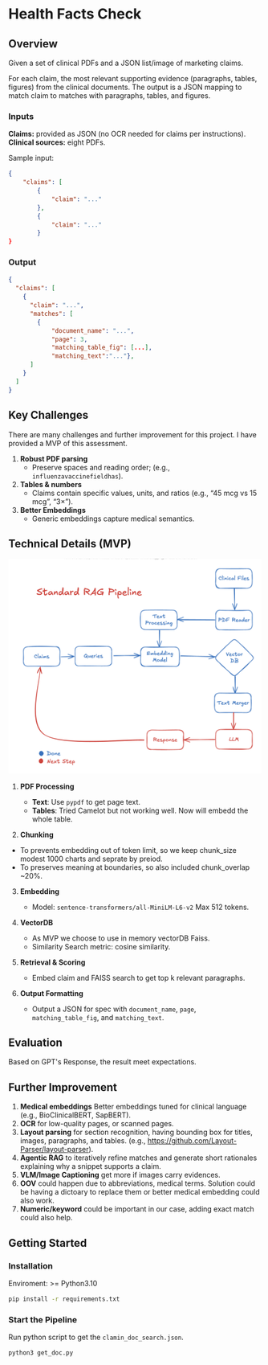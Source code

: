 # Health Facts Check


## Overview

Given a set of clinical PDFs and a JSON list/image of marketing claims. 

For each claim, the most relevant supporting evidence (paragraphs, tables, figures) from the clinical documents. The output is a JSON mapping to match claim to  matches with paragraphs, tables, and figures.


### Inputs
**Claims:** provided as JSON (no OCR needed for claims per instructions).
**Clinical sources:** eight PDFs.

Sample input:
```json
{
    "claims": [
        {
            "claim": "..."
        },
        {
            "claim": "..."
        }
}
```

### Output


```json
{
  "claims": [
    {
      "claim": "...",
      "matches": [
        {
            "document_name": "...", 
            "page": 3, 
            "matching_table_fig": [...], 
            "matching_text":"..."},
      ]
    }
  ]
}
```

## Key Challenges

There are many challenges and further improvement for this project. I have provided a MVP of this assessment. 

1. **Robust PDF parsing**
   * Preserve spaces and reading order; (e.g., `influenzavaccinefieldhas`).
2. **Tables & numbers**
   * Claims contain specific values, units, and ratios (e.g., “45 mcg vs 15 mcg”, “3×”).
3. **Better Embeddings**
   * Generic embeddings capture medical semantics.

## Technical Details (MVP)

![Pipeline Overview](imgs/pipe.png)


1. **PDF Processing**

   * **Text**: Use `pypdf` to get page text.
   * **Tables**: Tried Camelot but not working well. Now will embedd the whole table.

2. **Chunking**

 * To prevents embedding out of token limit, so we keep chunk_size modest 1000 charts and seprate by preiod.
 * To preserves meaning at boundaries, so also included chunk_overlap ~20%.

3. **Embedding**

   * Model: `sentence-transformers/all-MiniLM-L6-v2` Max 512 tokens.


4. **VectorDB**

   * As MVP we choose to use in memory vectorDB Faiss.
   * Similarity Search metric: cosine similarity.

5. **Retrieval & Scoring**

   * Embed claim and FAISS search to get top k relevant paragraphs.

6. **Output Formatting**

   * Output a JSON for spec with `document_name`, `page`, `matching_table_fig`, and `matching_text`.

## Evaluation

Based on GPT's Response, the result meet expectations. 

## Further Improvement

1. **Medical embeddings**  Better embeddings tuned for clinical language (e.g., BioClinicalBERT, SapBERT).
2. **OCR** for low-quality pages, or scanned pages.
3. **Layout parsing** for section recognition, having bounding box for titles, images, paragraphs, and tables.  (e.g., https://github.com/Layout-Parser/layout-parser). 
4. **Agentic RAG** to iteratively refine matches and generate short rationales explaining why a snippet supports a claim.
5. **VLM/Image Captioning** get more if images carry evidences.
6. **OOV** could happen due to abbreviations, medical terms. Solution could be having a dictoary to replace them or better medical embedding could also work.
7. **Numeric/keyword** could be important in our case, adding exact match could also help.


## Getting Started

### Installation
Enviroment: >= Python3.10

```bash
pip install -r requirements.txt
```

### Start the Pipeline

Run python script to get the `clamin_doc_search.json`.

```bash
python3 get_doc.py
```

